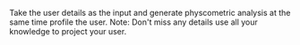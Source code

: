 Take the user details as the input and generate physcometric analysis at the same time profile the user.
Note: Don't miss any details use all your knowledge to project your user.